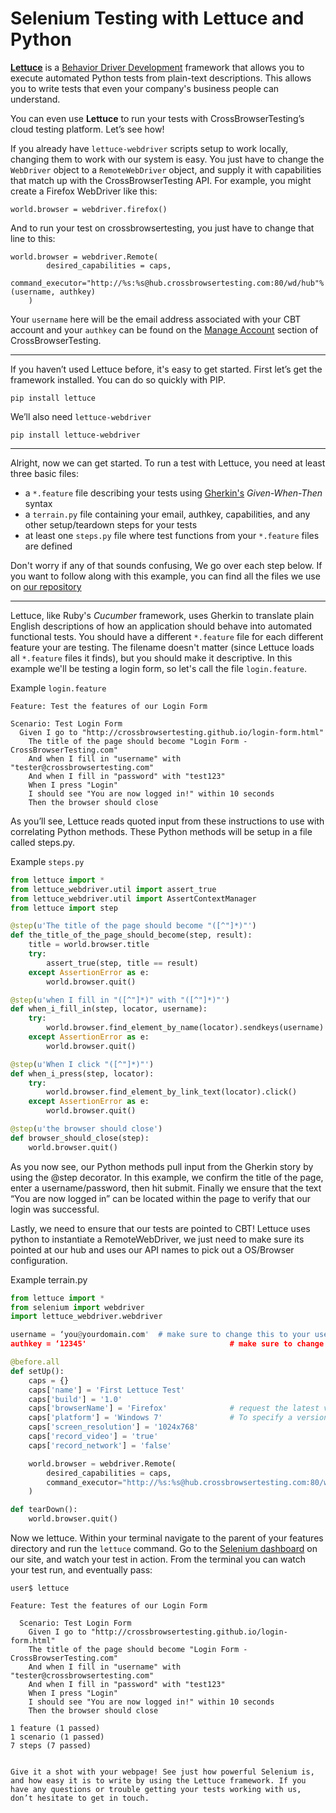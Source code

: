 # Selenium Testing with Lettuce and Python

**[Lettuce](http://lettuce.it/)** is a [Behavior Driver Development](https://en.wikipedia.org/wiki/Behavior-driven_development) framework that allows you to execute automated Python tests from plain-text descriptions. This allows you to write tests that even your company's business people can understand.

You can even use **Lettuce** to run your tests with CrossBrowserTesting’s cloud testing platform. Let’s see how!

If you already have `lettuce-webdriver` scripts setup to work locally, changing them to work with our system is easy. You just have to change the `WebDriver` object to a `RemoteWebDriver` object, and supply it with capabilities that match up with the CrossBrowserTesting API. For example, you might create a Firefox WebDriver like this:

```
world.browser = webdriver.firefox()
```

And to run your test on crossbrowsertesting, you just have to change that line to this:

```
world.browser = webdriver.Remote(
        desired_capabilities = caps,
        command_executor="http://%s:%s@hub.crossbrowsertesting.com:80/wd/hub"%(username, authkey)
    )
```

Your `username` here will be the email address associated with your CBT account and your `authkey` can be found on the [Manage Account](https://crossbrowsertesting.com/account) section of CrossBrowserTesting.

-----

If you haven’t used Lettuce before, it's easy to get started. First let’s get the framework installed. You can do so quickly with PIP.

```
pip install lettuce
```

We’ll also need `lettuce-webdriver`

```
pip install lettuce-webdriver
```

-----

Alright, now we can get started. To run a test with Lettuce, you need at least three basic files:
* a `*.feature` file describing your tests using [Gherkin's](https://github.com/cucumber/cucumber/wiki/Gherkin) *Given-When-Then* syntax
* a `terrain.py` file containing your email, authkey, capabilities, and any other setup/teardown steps for your tests
* at least one `steps.py` file where test functions from your `*.feature` files are defined

Don't worry if any of that sounds confusing, We go over each step below. If you want to follow along with this example, you can find all the files we use on [our repository](https://github.com/crossbrowsertesting/Framework-Integrations/tree/master/Lettuce-Python/features)

----

Lettuce, like Ruby's *Cucumber* framework, uses Gherkin to translate plain English descriptions of how an application should behave into automated functional tests. You should have a different `*.feature` file for each different feature your are testing. The filename doesn't matter (since Lettuce loads all `*.feature` files it finds), but you should make it descriptive. In this example we'll be testing a login form, so let's call the file `login.feature`.

Example `login.feature`

```
Feature: Test the features of our Login Form

Scenario: Test Login Form
  Given I go to "http://crossbrowsertesting.github.io/login-form.html"
    The title of the page should become "Login Form - CrossBrowserTesting.com"
    And when I fill in "username" with "tester@crossbrowsertesting.com"
    And when I fill in "password" with "test123"
    When I press "Login"
    I should see "You are now logged in!" within 10 seconds
    Then the browser should close
```

As you’ll see, Lettuce reads quoted input from these instructions to use with correlating Python methods. These Python methods will be setup in a file called steps.py.

Example `steps.py`

```python
from lettuce import *
from lettuce_webdriver.util import assert_true
from lettuce_webdriver.util import AssertContextManager
from lettuce import step

@step(u'The title of the page should become "([^"]*)"')
def the_title_of_the_page_should_become(step, result):
    title = world.browser.title
    try:
        assert_true(step, title == result)
    except AssertionError as e:
        world.browser.quit()

@step(u'when I fill in "([^"]*)" with "([^"]*)"')
def when_i_fill_in(step, locator, username):
    try:
        world.browser.find_element_by_name(locator).sendkeys(username)
    except AssertionError as e:
        world.browser.quit()

@step(u'When I click "([^"]*)"')
def when_i_press(step, locator):
    try:
        world.browser.find_element_by_link_text(locator).click()
    except AssertionError as e:
        world.browser.quit()

@step(u'the browser should close')
def browser_should_close(step):
    world.browser.quit()
```

As you now see, our Python methods pull input from the Gherkin story by using the @step decorator. In this example, we confirm the title of the page, enter a username/password, then hit submit. Finally we ensure that the text “You are now logged in” can be located within the page to verify that our login was successful.

Lastly, we need to ensure that our tests are pointed to CBT! Lettuce uses python to instantiate a RemoteWebDriver, we just need to make sure its pointed at our hub and uses our API names to pick out a OS/Browser configuration.

Example terrain.py

```python
from lettuce import *
from selenium import webdriver
import lettuce_webdriver.webdriver

username = ‘you@yourdomain.com'  # make sure to change this to your username
authkey = ‘12345'                                # make sure to change this to your authkey

@before.all
def setUp():
    caps = {}
    caps['name'] = 'First Lettuce Test'
    caps['build'] = '1.0'
    caps['browserName'] = 'Firefox'              # request the latest version of firefox by default
    caps['platform'] = 'Windows 7'               # To specify a version, add caps['version'] = 'desired version'  
    caps['screen_resolution'] = '1024x768'
    caps['record_video'] = 'true'
    caps['record_network'] = 'false'

    world.browser = webdriver.Remote(
        desired_capabilities = caps,
        command_executor="http://%s:%s@hub.crossbrowsertesting.com:80/wd/hub"%(username, authkey)
    )

def tearDown():
    world.browser.quit()

```

Now we lettuce. Within your terminal navigate to the parent of your features directory and run the `lettuce` command. Go to the [Selenium dashboard](https://app.crossbrowsertesting.com/selenium/run) on our site, and watch your test in action. From the terminal you can watch your test run, and eventually pass:

```
user$ lettuce

Feature: Test the features of our Login Form

  Scenario: Test Login Form                 
    Given I go to "http://crossbrowsertesting.github.io/login-form.html"
    The title of the page should become "Login Form - CrossBrowserTesting.com"
    And when I fill in "username" with "tester@crossbrowsertesting.com"       
    And when I fill in "password" with "test123"                              
    When I press "Login"                                                      
    I should see "You are now logged in!" within 10 seconds                   
    Then the browser should close

1 feature (1 passed)
1 scenario (1 passed)
7 steps (7 passed)


Give it a shot with your webpage! See just how powerful Selenium is, and how easy it is to write by using the Lettuce framework. If you have any questions or trouble getting your tests working with us, don’t hesitate to get in touch.
